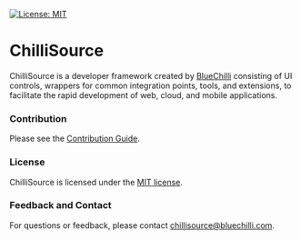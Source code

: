 [![License: MIT](https://img.shields.io/badge/License-MIT-blue.svg)](https://opensource.org/licenses/MIT) 

# ChilliSource #

ChilliSource is a developer framework created by [BlueChilli](https://github.com/BlueChilli) consisting of UI controls, wrappers for common integration points, tools, and extensions, to facilitate the rapid development of web, cloud, and mobile applications.

### Contribution ###

Please see the [Contribution Guide](CONTRIBUTING.md).

### License ###

ChilliSource is licensed under the [MIT license](LICENSE).

### Feedback and Contact ###

For questions or feedback, please contact [chillisource@bluechilli.com](mailto:chillisource@bluechilli.com).


